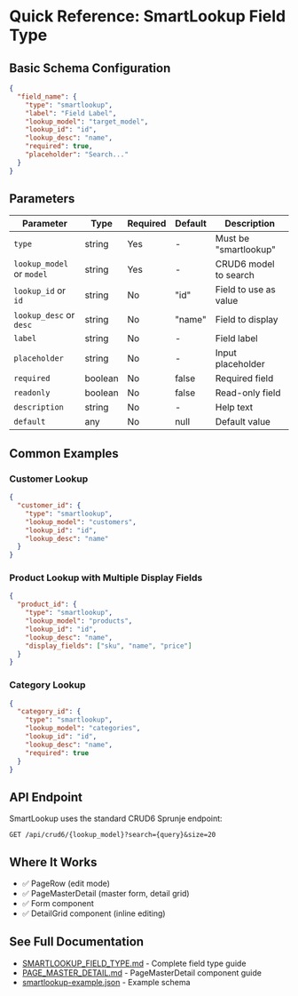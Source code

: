 # Quick Reference: SmartLookup Field Type

## Basic Schema Configuration

```json
{
  "field_name": {
    "type": "smartlookup",
    "label": "Field Label",
    "lookup_model": "target_model",
    "lookup_id": "id",
    "lookup_desc": "name",
    "required": true,
    "placeholder": "Search..."
  }
}
```

## Parameters

| Parameter | Type | Required | Default | Description |
|-----------|------|----------|---------|-------------|
| `type` | string | Yes | - | Must be "smartlookup" |
| `lookup_model` or `model` | string | Yes | - | CRUD6 model to search |
| `lookup_id` or `id` | string | No | "id" | Field to use as value |
| `lookup_desc` or `desc` | string | No | "name" | Field to display |
| `label` | string | No | - | Field label |
| `placeholder` | string | No | - | Input placeholder |
| `required` | boolean | No | false | Required field |
| `readonly` | boolean | No | false | Read-only field |
| `description` | string | No | - | Help text |
| `default` | any | No | null | Default value |

## Common Examples

### Customer Lookup
```json
{
  "customer_id": {
    "type": "smartlookup",
    "lookup_model": "customers",
    "lookup_id": "id",
    "lookup_desc": "name"
  }
}
```

### Product Lookup with Multiple Display Fields
```json
{
  "product_id": {
    "type": "smartlookup",
    "lookup_model": "products",
    "lookup_id": "id",
    "lookup_desc": "name",
    "display_fields": ["sku", "name", "price"]
  }
}
```

### Category Lookup
```json
{
  "category_id": {
    "type": "smartlookup",
    "lookup_model": "categories",
    "lookup_id": "id",
    "lookup_desc": "name",
    "required": true
  }
}
```

## API Endpoint

SmartLookup uses the standard CRUD6 Sprunje endpoint:

```
GET /api/crud6/{lookup_model}?search={query}&size=20
```

## Where It Works

- ✅ PageRow (edit mode)
- ✅ PageMasterDetail (master form, detail grid)
- ✅ Form component
- ✅ DetailGrid component (inline editing)

## See Full Documentation

- [SMARTLOOKUP_FIELD_TYPE.md](../docs/SMARTLOOKUP_FIELD_TYPE.md) - Complete field type guide
- [PAGE_MASTER_DETAIL.md](../docs/PAGE_MASTER_DETAIL.md) - PageMasterDetail component guide
- [smartlookup-example.json](../examples/smartlookup-example.json) - Example schema
